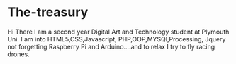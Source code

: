 # The-treasury

Hi There
I am a second year Digital Art and Technology student at Plymouth Uni.
I am into HTML5,CSS,Javascript, PHP,OOP,MYSQl,Processing, Jquery not forgetting Raspberry Pi and Arduino....and to relax I try to fly racing drones.
